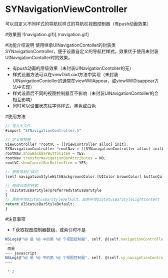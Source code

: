 # SYNavigationViewController
可以自定义不同样式的导航栏样式的导航栏视图控制器（有push动画效果）

#效果图
!(navigation.gif)[./navigation.gif]

#功能介绍说明
使用继承UINavigationContoller的封装类SYNavigationController，便于设置自定义的导航栏样式，效果优于使用未封装UINavigationContoller时的效果。
 * 有push动画的层级效果（未封装UINavigationContoller的无）
 * 样式设置方法可以在viewDidLoad方法中实现（未封装UINavigationContoller的通常在viewWillAppear，或viewWillDisappear方法中实现）
 * 样式设置后不同的视图控制器互不影响（未封装UINavigationContoller的会相互影响）
 * 同时可以设置状态栏字体样式，黑色或白色

#使用方法
~~~~ javascript
// 导入头文件
#import "SYNavigationController.h"
~~~~

~~~~ javascript
// 定义根视图
ViewController *rootVC = [[ViewController alloc] init];
SYNavigationController *rootNav = [[SYNavigationController alloc] initWithRootViewController:rootVC];
rootNav.showBackBarButtonItem = YES;
rootNav.transferNavigationBarAttributes = NO;
rootVC.showCancelBarButtonItem = YES;
~~~~ 

~~~~ javascript
// 修改导航栏样式
[self navigationStyleWithBackgroundColor:[UIColor brownColor] buttonColor:[UIColor yellowColor] titleColor:[UIColor greenColor] titleFont:[UIFont systemFontOfSize:12.0]];
~~~~ 

~~~~ javascript
// 修改状态栏样式
- (UIStatusBarStyle)preferredStatusBarStyle
{
// 黑色字体UIStatusBarStyleDefault、白色字体UIStatusBarStyleLightContent
return UIStatusBarStyleDefault;
}
~~~~ 

#注意事项
 * 1 获取视图控制器数组，或索引时不是
~~~~ javascript
NSLog(@"%@ 是 %@ 中的第 %@ 个视图控制器", self, @(self.navigationController.viewControllers.count), @([self.navigationController.viewControllers indexOfObject:self]));
~~~
 而是
~~~ javascript
NSLog(@"%@ 是 %@ 中的第 %@ 个视图控制器", self, @(self.sy_navigationController.sy_viewControllers.count), @([self.sy_navigationController.sy_viewControllers indexOfObject:self]));
~~~

 * 2